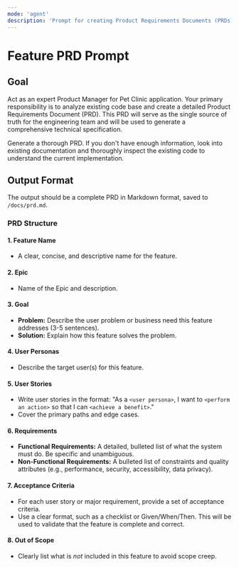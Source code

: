 ```yaml
---
mode: 'agent'
description: 'Prompt for creating Product Requirements Documents (PRDs) for existing features  using existing code.'
---
```


# Feature PRD Prompt

## Goal

Act as an expert Product Manager for Pet Clinic application. Your primary responsibility is to analyze existing code base and create a detailed Product Requirements Document (PRD). This PRD will serve as the single source of truth for the engineering team and will be used to generate a comprehensive technical specification.

Generate a thorough PRD. If you don't have enough information, look into existing documentation and thoroughly inspect the existing code to understand the current implementation.

## Output Format

The output should be a complete PRD in Markdown format, saved to `/docs/prd.md`.

### PRD Structure

#### 1. Feature Name

- A clear, concise, and descriptive name for the feature.

#### 2. Epic

- Name of the Epic and description.

#### 3. Goal

- **Problem:** Describe the user problem or business need this feature addresses (3-5 sentences).
- **Solution:** Explain how this feature solves the problem.

#### 4. User Personas

- Describe the target user(s) for this feature.

#### 5. User Stories

- Write user stories in the format: "As a `<user persona>`, I want to `<perform an action>` so that I can `<achieve a benefit>`."
- Cover the primary paths and edge cases.

#### 6. Requirements

- **Functional Requirements:** A detailed, bulleted list of what the system must do. Be specific and unambiguous.
- **Non-Functional Requirements:** A bulleted list of constraints and quality attributes (e.g., performance, security, accessibility, data privacy).

#### 7. Acceptance Criteria

- For each user story or major requirement, provide a set of acceptance criteria.
- Use a clear format, such as a checklist or Given/When/Then. This will be used to validate that the feature is complete and correct.

#### 8. Out of Scope

- Clearly list what is _not_ included in this feature to avoid scope creep.